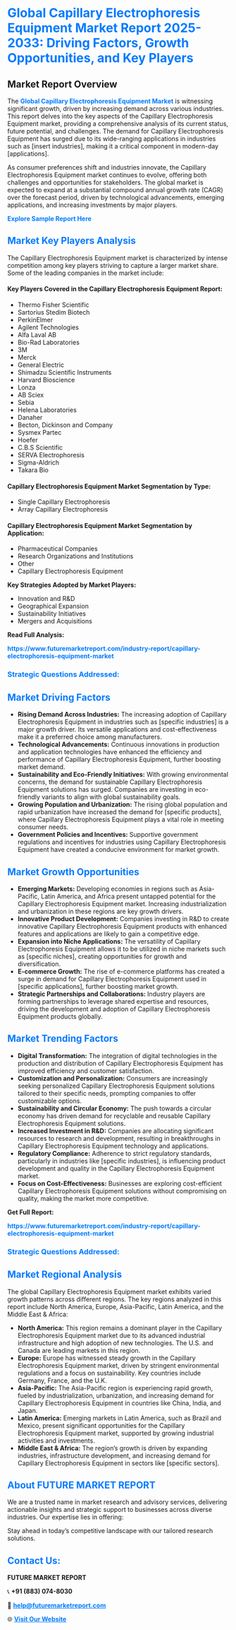 <h1 style="color: #007BFF;">Global Capillary Electrophoresis Equipment Market Report 2025-2033: Driving Factors, Growth Opportunities, and Key Players</h1>

<section id="overview">
<h2>Market Report Overview</h2>
<p>The <a href="https://www.futuremarketreport.com/industry-report/capillary-electrophoresis-equipment-market" style="color: #007BFF; text-decoration: none;"><strong>Global Capillary Electrophoresis Equipment Market</strong></a> is witnessing significant growth, driven by increasing demand across various industries. This report delves into the key aspects of the Capillary Electrophoresis Equipment market, providing a comprehensive analysis of its current status, future potential, and challenges. The demand for Capillary Electrophoresis Equipment has surged due to its wide-ranging applications in industries such as [insert industries], making it a critical component in modern-day [applications].</p>
<p>As consumer preferences shift and industries innovate, the Capillary Electrophoresis Equipment market continues to evolve, offering both challenges and opportunities for stakeholders. The global market is expected to expand at a substantial compound annual growth rate (CAGR) over the forecast period, driven by technological advancements, emerging applications, and increasing investments by major players.</p>
</section>

<section id="overview">
<p><a href="https://www.futuremarketreport.com/request-sample/reportId=125393" style="color: #007BFF; text-decoration: none;"><strong>Explore Sample Report Here</strong></a></p>
</section>

<section id="key-players">
<h2 style="color: #007BFF;">Market Key Players Analysis</h2>
<p>The Capillary Electrophoresis Equipment market is characterized by intense competition among key players striving to capture a larger market share. Some of the leading companies in the market include:</p>
<h4>Key Players Covered in the Capillary Electrophoresis Equipment Report:</h4>
<ul><li>Thermo Fisher Scientific</li><li>Sartorius Stedim Biotech</li><li>PerkinElmer</li><li>Agilent Technologies</li><li>Alfa Laval AB</li><li>Bio-Rad Laboratories</li><li>3M</li><li>Merck</li><li>General Electric</li><li>Shimadzu Scientific Instruments</li><li>Harvard Bioscience</li><li>Lonza</li><li>AB Sciex</li><li>Sebia</li><li>Helena Laboratories</li><li>Danaher</li><li>Becton, Dickinson and Company</li><li>Sysmex Partec</li><li>Hoefer</li><li>C.B.S Scientific</li><li>SERVA Electrophoresis</li><li>Sigma-Aldrich</li><li>Takara Bio</li></ul>
<h4>Capillary Electrophoresis Equipment Market Segmentation by Type:</h4>
<ul><li>Single Capillary Electrophoresis</li><li>Array Capillary Electrophoresis</li></ul>

<h4>Capillary Electrophoresis Equipment Market Segmentation by Application:</h4>
<ul><li>Pharmaceutical Companies</li><li>Research Organizations and Institutions</li><li>Other</li><li>Capillary Electrophoresis Equipment</li></ul>
<p><strong>Key Strategies Adopted by Market Players:</strong></p>
<ul>
<li>Innovation and R&D</li>
<li>Geographical Expansion</li>
<li>Sustainability Initiatives</li>
<li>Mergers and Acquisitions</li>
</ul>
</section>

<section>
<p><strong>Read Full Analysis: </strong></p><a href="https://www.futuremarketreport.com/industry-report/capillary-electrophoresis-equipment-market" style="color: #007BFF; text-decoration: none;"><strong>https://www.futuremarketreport.com/industry-report/capillary-electrophoresis-equipment-market</strong></a>
<h3 style="color: #007BFF;">Strategic Questions Addressed:</h3>
</section>

<section id="driving-factors">
<h2 style="color: #007BFF;">Market Driving Factors</h2>
<ul>
<li><strong>Rising Demand Across Industries:</strong> The increasing adoption of Capillary Electrophoresis Equipment in industries such as [specific industries] is a major growth driver. Its versatile applications and cost-effectiveness make it a preferred choice among manufacturers.</li>
<li><strong>Technological Advancements:</strong> Continuous innovations in production and application technologies have enhanced the efficiency and performance of Capillary Electrophoresis Equipment, further boosting market demand.</li>
<li><strong>Sustainability and Eco-Friendly Initiatives:</strong> With growing environmental concerns, the demand for sustainable Capillary Electrophoresis Equipment solutions has surged. Companies are investing in eco-friendly variants to align with global sustainability goals.</li>
<li><strong>Growing Population and Urbanization:</strong> The rising global population and rapid urbanization have increased the demand for [specific products], where Capillary Electrophoresis Equipment plays a vital role in meeting consumer needs.</li>
<li><strong>Government Policies and Incentives:</strong> Supportive government regulations and incentives for industries using Capillary Electrophoresis Equipment have created a conducive environment for market growth.</li>
</ul>
</section>

<section id="growth-opportunities">
<h2 style="color: #007BFF;">Market Growth Opportunities</h2>
<ul>
<li><strong>Emerging Markets:</strong> Developing economies in regions such as Asia-Pacific, Latin America, and Africa present untapped potential for the Capillary Electrophoresis Equipment market. Increasing industrialization and urbanization in these regions are key growth drivers.</li>
<li><strong>Innovative Product Development:</strong> Companies investing in R&D to create innovative Capillary Electrophoresis Equipment products with enhanced features and applications are likely to gain a competitive edge.</li>
<li><strong>Expansion into Niche Applications:</strong> The versatility of Capillary Electrophoresis Equipment allows it to be utilized in niche markets such as [specific niches], creating opportunities for growth and diversification.</li>
<li><strong>E-commerce Growth:</strong> The rise of e-commerce platforms has created a surge in demand for Capillary Electrophoresis Equipment used in [specific applications], further boosting market growth.</li>
<li><strong>Strategic Partnerships and Collaborations:</strong> Industry players are forming partnerships to leverage shared expertise and resources, driving the development and adoption of Capillary Electrophoresis Equipment products globally.</li>
</ul>
</section>

<section id="trending-factors">
<h2 style="color: #007BFF;">Market Trending Factors</h2>
<ul>
<li><strong>Digital Transformation:</strong> The integration of digital technologies in the production and distribution of Capillary Electrophoresis Equipment has improved efficiency and customer satisfaction.</li>
<li><strong>Customization and Personalization:</strong> Consumers are increasingly seeking personalized Capillary Electrophoresis Equipment solutions tailored to their specific needs, prompting companies to offer customizable options.</li>
<li><strong>Sustainability and Circular Economy:</strong> The push towards a circular economy has driven demand for recyclable and reusable Capillary Electrophoresis Equipment solutions.</li>
<li><strong>Increased Investment in R&D:</strong> Companies are allocating significant resources to research and development, resulting in breakthroughs in Capillary Electrophoresis Equipment technology and applications.</li>
<li><strong>Regulatory Compliance:</strong> Adherence to strict regulatory standards, particularly in industries like [specific industries], is influencing product development and quality in the Capillary Electrophoresis Equipment market.</li>
<li><strong>Focus on Cost-Effectiveness:</strong> Businesses are exploring cost-efficient Capillary Electrophoresis Equipment solutions without compromising on quality, making the market more competitive.</li>
</ul>
</section>

<section>
<p><strong>Get Full Report: </strong></p><a href="https://www.futuremarketreport.com/industry-report/capillary-electrophoresis-equipment-market" style="color: #007BFF; text-decoration: none;"><strong>https://www.futuremarketreport.com/industry-report/capillary-electrophoresis-equipment-market</strong></a>
<h3 style="color: #007BFF;">Strategic Questions Addressed:</h3>
</section>


<section id="regional-analysis">
<h2 style="color: #007BFF;">Market Regional Analysis</h2>
<p>The global Capillary Electrophoresis Equipment market exhibits varied growth patterns across different regions. The key regions analyzed in this report include North America, Europe, Asia-Pacific, Latin America, and the Middle East & Africa:</p>
<ul>
<li><strong>North America:</strong> This region remains a dominant player in the Capillary Electrophoresis Equipment market due to its advanced industrial infrastructure and high adoption of new technologies. The U.S. and Canada are leading markets in this region.</li>
<li><strong>Europe:</strong> Europe has witnessed steady growth in the Capillary Electrophoresis Equipment market, driven by stringent environmental regulations and a focus on sustainability. Key countries include Germany, France, and the U.K.</li>
<li><strong>Asia-Pacific:</strong> The Asia-Pacific region is experiencing rapid growth, fueled by industrialization, urbanization, and increasing demand for Capillary Electrophoresis Equipment in countries like China, India, and Japan.</li>
<li><strong>Latin America:</strong> Emerging markets in Latin America, such as Brazil and Mexico, present significant opportunities for the Capillary Electrophoresis Equipment market, supported by growing industrial activities and investments.</li>
<li><strong>Middle East & Africa:</strong> The region’s growth is driven by expanding industries, infrastructure development, and increasing demand for Capillary Electrophoresis Equipment in sectors like [specific sectors].</li>
</ul>
</section>

<footer>
<h2 style="color: #007BFF;">About FUTURE MARKET REPORT</h2>
<p>We are a trusted name in market research and advisory services, delivering actionable insights and strategic support to businesses across diverse industries. Our expertise lies in offering:</p>

<p>Stay ahead in today’s competitive landscape with our tailored research solutions.</p>

<h2 style="color: #007BFF;">Contact Us:</h2>
<p><strong>FUTURE MARKET REPORT</strong></p>
<p>📞 <strong>+91 (883) 074-8030</strong></p>
<p>📧 <strong><a href="mailto:help@futuremarketreport.com" style="color: #007BFF;">help@futuremarketreport.com</a></strong></p>
<p>🌐 <strong><a href="https://www.futuremarketreport.com/" style="color: #007BFF;">Visit Our Website</a></strong></p>
</footer>